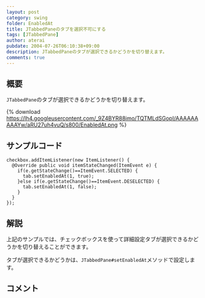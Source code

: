 ```yaml
---
layout: post
category: swing
folder: EnabledAt
title: JTabbedPaneのタブを選択不可にする
tags: [JTabbedPane]
author: aterai
pubdate: 2004-07-26T06:10:38+09:00
description: JTabbedPaneのタブが選択できるかどうかを切り替えます。
comments: true
---
```

## 概要
`JTabbedPane`のタブが選択できるかどうかを切り替えます。

{% download https://lh4.googleusercontent.com/_9Z4BYR88imo/TQTMLdSGopI/AAAAAAAAAYw/aRU27uh4vuQ/s800/EnabledAt.png %}

## サンプルコード
<pre class="prettyprint"><code>checkbox.addItemListener(new ItemListener() {
  @Override public void itemStateChanged(ItemEvent e) {
    if(e.getStateChange()==ItemEvent.SELECTED) {
      tab.setEnabledAt(1, true);
    }else if(e.getStateChange()==ItemEvent.DESELECTED) {
      tab.setEnabledAt(1, false);
    }
  }
});
</code></pre>

## 解説
上記のサンプルでは、チェックボックスを使って詳細設定タブが選択できるかどうかを切り替えることができます。

タブが選択できるかどうかは、`JTabbedPane#setEnabledAt`メソッドで設定します。

## コメント
